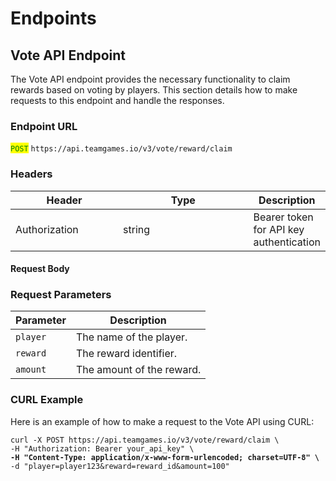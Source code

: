 # Endpoints

## Vote API Endpoint

The Vote API endpoint provides the necessary functionality to claim rewards based on voting by players. This section details how to make requests to this endpoint and handle the responses.

### Endpoint URL

<mark style="color:green;">`POST`</mark> `https://api.teamgames.io/v3/vote/reward/claim`

### Headers

<table><thead><tr><th width="177">Header</th><th width="249">Type</th><th>Description</th></tr></thead><tbody><tr><td>Authorization</td><td>string</td><td>Bearer token for API key authentication</td></tr></tbody></table>

#### Request Body

### Request Parameters

| Parameter | Description               |
| --------- | ------------------------- |
| `player`  | The name of the player.   |
| `reward`  | The reward identifier.    |
| `amount`  | The amount of the reward. |

### CURL Example

Here is an example of how to make a request to the Vote API using CURL:

<pre class="language-bash"><code class="lang-bash">curl -X POST https://api.teamgames.io/v3/vote/reward/claim \
-H "Authorization: Bearer your_api_key" \
<strong>-H "Content-Type: application/x-www-form-urlencoded; charset=UTF-8" \
</strong>-d "player=player123&#x26;reward=reward_id&#x26;amount=100"
</code></pre>
